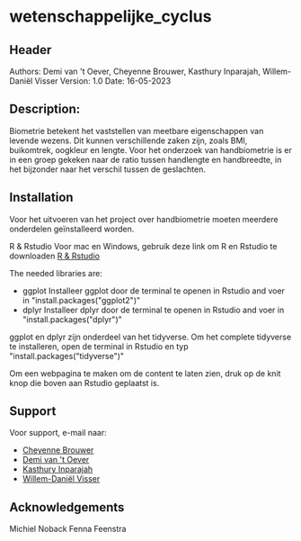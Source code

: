 # wetenschappelijke_cyclus

## Header

Authors: Demi van 't Oever, Cheyenne Brouwer, Kasthury Inparajah, Willem-Daniël Visser
Version: 1.0
Date: 16-05-2023

## Description:
Biometrie betekent het vaststellen van meetbare eigenschappen van levende wezens. Dit kunnen verschillende zaken zijn, zoals BMI, buikomtrek, oogkleur en lengte. Voor het onderzoek van handbiometrie is er in een groep gekeken naar de ratio tussen handlengte en handbreedte, in het bijzonder naar het verschil tussen de geslachten.

## Installation
Voor het uitvoeren van het project over handbiometrie moeten meerdere onderdelen geïnstalleerd worden.

R & Rstudio
Voor mac en Windows, gebruik deze link om R en Rstudio te downloaden [R & Rstudio](https://posit.co/download/rstudio-desktop/)

The needed libraries are:

* ggplot
Installeer ggplot door de terminal te openen in Rstudio and voer in "install.packages("ggplot2")"
* dplyr
Installeer dplyr door de terminal te openen in Rstudio and voer in "install.packages("dplyr")"

ggplot en dplyr zijn onderdeel van het tidyverse. Om het complete tidyverse te installeren, open de terminal in Rstudio en typ "install.packages("tidyverse")"

Om een webpagina te maken om de content te laten zien, druk op de knit knop die boven aan Rstudio geplaatst is.

## Support
Voor support, e-mail naar:
* [Cheyenne Brouwer](e.h.b.brouwer@st.hanze.nl)
* [Demi van 't Oever](d.van.t.oever@st.hanze.nl)
* [Kasthury Inparajah](k.inparajah@st.hanze.nl)
* [Willem-Daniël Visser](wi.d.visser@st.hanze.nl)


## Acknowledgements
Michiel Noback
Fenna Feenstra
